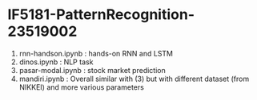 # IF5181-PatternRecognition-23519002

1. rnn-handson.ipynb : hands-on RNN and LSTM 
2. dinos.ipynb : NLP task
3. pasar-modal.ipynb : stock market prediction
4. mandiri.ipynb : Overall similar with (3) but with different dataset (from NIKKEI) and more various parameters
